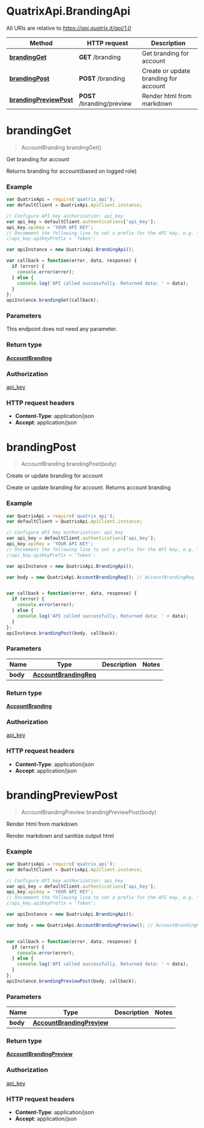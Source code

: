 # QuatrixApi.BrandingApi

All URIs are relative to *https://api.quatrix.it/api/1.0*

Method | HTTP request | Description
------------- | ------------- | -------------
[**brandingGet**](BrandingApi.md#brandingGet) | **GET** /branding | Get branding for account
[**brandingPost**](BrandingApi.md#brandingPost) | **POST** /branding | Create or update branding for account
[**brandingPreviewPost**](BrandingApi.md#brandingPreviewPost) | **POST** /branding/preview | Render html from markdown


<a name="brandingGet"></a>
# **brandingGet**
> AccountBranding brandingGet()

Get branding for account

Returns branding for account(based on logged role) 

### Example
```javascript
var QuatrixApi = require('quatrix_api');
var defaultClient = QuatrixApi.ApiClient.instance;

// Configure API key authorization: api_key
var api_key = defaultClient.authentications['api_key'];
api_key.apiKey = 'YOUR API KEY';
// Uncomment the following line to set a prefix for the API key, e.g. "Token" (defaults to null)
//api_key.apiKeyPrefix = 'Token';

var apiInstance = new QuatrixApi.BrandingApi();

var callback = function(error, data, response) {
  if (error) {
    console.error(error);
  } else {
    console.log('API called successfully. Returned data: ' + data);
  }
};
apiInstance.brandingGet(callback);
```

### Parameters
This endpoint does not need any parameter.

### Return type

[**AccountBranding**](AccountBranding.md)

### Authorization

[api_key](../README.md#api_key)

### HTTP request headers

 - **Content-Type**: application/json
 - **Accept**: application/json

<a name="brandingPost"></a>
# **brandingPost**
> AccountBranding brandingPost(body)

Create or update branding for account

Create or update branding for account. Returns account branding 

### Example
```javascript
var QuatrixApi = require('quatrix_api');
var defaultClient = QuatrixApi.ApiClient.instance;

// Configure API key authorization: api_key
var api_key = defaultClient.authentications['api_key'];
api_key.apiKey = 'YOUR API KEY';
// Uncomment the following line to set a prefix for the API key, e.g. "Token" (defaults to null)
//api_key.apiKeyPrefix = 'Token';

var apiInstance = new QuatrixApi.BrandingApi();

var body = new QuatrixApi.AccountBrandingReq(); // AccountBrandingReq | 


var callback = function(error, data, response) {
  if (error) {
    console.error(error);
  } else {
    console.log('API called successfully. Returned data: ' + data);
  }
};
apiInstance.brandingPost(body, callback);
```

### Parameters

Name | Type | Description  | Notes
------------- | ------------- | ------------- | -------------
 **body** | [**AccountBrandingReq**](AccountBrandingReq.md)|  | 

### Return type

[**AccountBranding**](AccountBranding.md)

### Authorization

[api_key](../README.md#api_key)

### HTTP request headers

 - **Content-Type**: application/json
 - **Accept**: application/json

<a name="brandingPreviewPost"></a>
# **brandingPreviewPost**
> AccountBrandingPreview brandingPreviewPost(body)

Render html from markdown

Render markdown and sanitize output html 

### Example
```javascript
var QuatrixApi = require('quatrix_api');
var defaultClient = QuatrixApi.ApiClient.instance;

// Configure API key authorization: api_key
var api_key = defaultClient.authentications['api_key'];
api_key.apiKey = 'YOUR API KEY';
// Uncomment the following line to set a prefix for the API key, e.g. "Token" (defaults to null)
//api_key.apiKeyPrefix = 'Token';

var apiInstance = new QuatrixApi.BrandingApi();

var body = new QuatrixApi.AccountBrandingPreview(); // AccountBrandingPreview | 


var callback = function(error, data, response) {
  if (error) {
    console.error(error);
  } else {
    console.log('API called successfully. Returned data: ' + data);
  }
};
apiInstance.brandingPreviewPost(body, callback);
```

### Parameters

Name | Type | Description  | Notes
------------- | ------------- | ------------- | -------------
 **body** | [**AccountBrandingPreview**](AccountBrandingPreview.md)|  | 

### Return type

[**AccountBrandingPreview**](AccountBrandingPreview.md)

### Authorization

[api_key](../README.md#api_key)

### HTTP request headers

 - **Content-Type**: application/json
 - **Accept**: application/json

